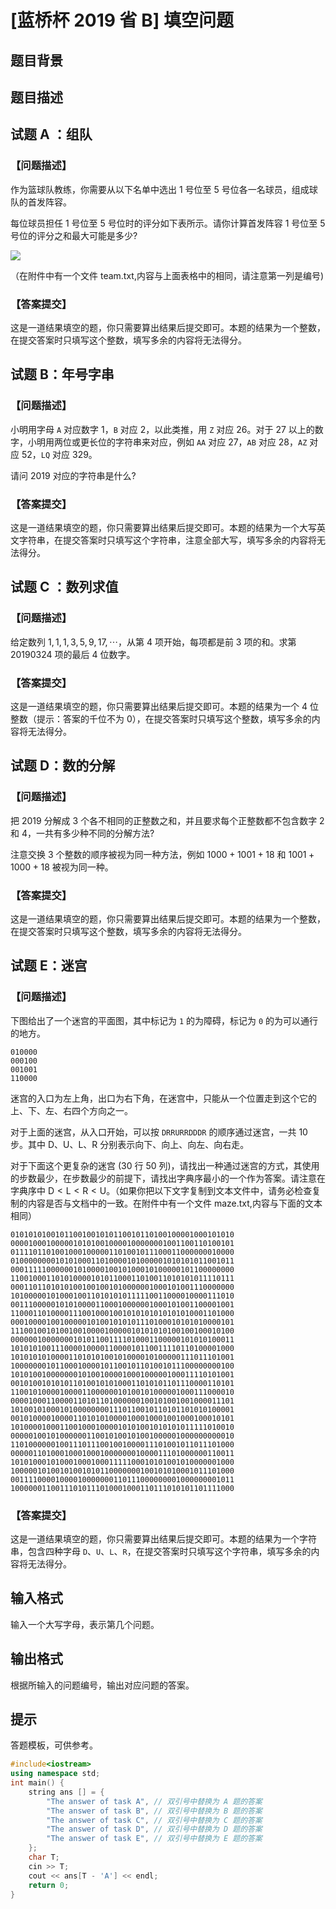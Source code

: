 # [蓝桥杯 2019 省 B] 填空问题

## 题目背景



## 题目描述


## 试题 $\mathrm{A}$ ：组队

### 【问题描述】

作为篮球队教练，你需要从以下名单中选出 $1$ 号位至 $5$ 号位各一名球员，组成球队的首发阵容。

每位球员担任 $1$ 号位至 $5$ 号位时的评分如下表所示。请你计算首发阵容 $1$ 号位至 $5$ 号位的评分之和最大可能是多少? 

![](https://cdn.luogu.com.cn/upload/image_hosting/19yfdrt0.png)

（在附件中有一个文件 team.txt,内容与上面表格中的相同，请注意第一列是编号)

### 【答案提交】

这是一道结果填空的题，你只需要算出结果后提交即可。本题的结果为一个整数，在提交答案时只填写这个整数，填写多余的内容将无法得分。

## 试题 B：年号字串

### 【问题描述】

小明用字母 `A` 对应数字 $1$，`B` 对应 $2$，以此类推，用 `Z` 对应 $26$。对于 $27$ 以上的数字，小明用两位或更长位的字符串来对应，例如 `AA` 对应 $27$，`AB` 对应 $28$，`AZ` 对应 $52$，`LQ` 对应 $329$。

请问 $2019$ 对应的字符串是什么?

### 【答案提交】

这是一道结果填空的题，你只需要算出结果后提交即可。本题的结果为一个大写英文字符串，在提交答案时只填写这个字符串，注意全部大写，填写多余的内容将无法得分。

## 试题 $\mathrm{C}$ ：数列求值

### 【问题描述】

给定数列 $1,1,1,3,5,9,17,\cdots$，从第 $4$ 项开始，每项都是前 $3$ 项的和。求第 $20190324$ 项的最后 $4$ 位数字。

### 【答案提交】

这是一道结果填空的题，你只需要算出结果后提交即可。本题的结果为一个 $4$ 位整数（提示：答案的千位不为 $0$），在提交答案时只填写这个整数，填写多余的内容将无法得分。

## 试题 D：数的分解

### 【问题描述】

把 $2019$ 分解成 $3$ 个各不相同的正整数之和，并且要求每个正整数都不包含数字 $2$ 和 $4$，一共有多少种不同的分解方法?

注意交换 $3$ 个整数的顺序被视为同一种方法，例如 $1000+1001+18$ 和 $1001+1000+18$ 被视为同一种。

### 【答案提交】

这是一道结果填空的题，你只需要算出结果后提交即可。本题的结果为一个整数，在提交答案时只填写这个整数，填写多余的内容将无法得分。

## 试题 E：迷宫

### 【问题描述】

下图给出了一个迷宫的平面图，其中标记为 `1` 的为障碍，标记为 `0` 的为可以通行的地方。

```
010000
000100
001001
110000
```

迷宫的入口为左上角，出口为右下角，在迷宫中，只能从一个位置走到这个它的上、下、左、右四个方向之一。

对于上面的迷宫，从入口开始，可以按 `DRRURRDDDR` 的顺序通过迷宫，一共 $10$ 步。其中 $\mathrm{D}、\mathrm{U}、\mathrm{L}、\mathrm{R}$ 分别表示向下、向上、向左、向右走。

对于下面这个更复杂的迷宫 ($30$ 行 $50$ 列)，请找出一种通过迷宫的方式，其使用的步数最少，在步数最少的前提下，请找出字典序最小的一个作为答案。请注意在字典序中 $\mathrm{D}<\mathrm{L}<\mathrm{R}<\mathrm{U}$。（如果你把以下文字复制到文本文件中，请务必检查复制的内容是否与文档中的一致。在附件中有一个文件 maze.txt,内容与下面的文本相同）

```plaintext
01010101001011001001010110010110100100001000101010
00001000100000101010010000100000001001100110100101
01111011010010001000001101001011100011000000010000
01000000001010100011010000101000001010101011001011
00011111000000101000010010100010100000101100000000
11001000110101000010101100011010011010101011110111
00011011010101001001001010000001000101001110000000 
10100000101000100110101010111110011000010000111010
00111000001010100001100010000001000101001100001001
11000110100001110010001001010101010101010001101000
00010000100100000101001010101110100010101010000101
11100100101001001000010000010101010100100100010100
00000010000000101011001111010001100000101010100011
10101010011100001000011000010110011110110100001000
10101010100001101010100101000010100000111011101001
10000000101100010000101100101101001011100000000100
10101001000000010100100001000100000100011110101001
00101001010101101001010100011010101101110000110101
11001010000100001100000010100101000001000111000010
00001000110000110101101000000100101001001000011101
10100101000101000000001110110010110101101010100001
00101000010000110101010000100010001001000100010101
10100001000110010001000010101001010101011111010010
00000100101000000110010100101001000001000000000010
11010000001001110111001001000011101001011011101000
00000110100010001000100000001000011101000000110011
10101000101000100010001111100010101001010000001000
10000010100101001010110000000100101010001011101000
00111100001000010000000110111000000001000000001011
10000001100111010111010001000110111010101101111000
```

### 【答案提交】

这是一道结果填空的题，你只需要算出结果后提交即可。本题的结果为一个字符串，包含四种字母 `D`、`U`、`L`、`R`，在提交答案时只填写这个字符串，填写多余的内容将无法得分。


## 输入格式

输入一个大写字母，表示第几个问题。

## 输出格式

根据所输入的问题编号，输出对应问题的答案。

## 提示

答题模板，可供参考。

```cpp
#include<iostream>
using namespace std;
int main() {
    string ans [] = {
        "The answer of task A", // 双引号中替换为 A 题的答案
        "The answer of task B", // 双引号中替换为 B 题的答案
        "The answer of task C", // 双引号中替换为 C 题的答案
        "The answer of task D", // 双引号中替换为 D 题的答案
        "The answer of task E", // 双引号中替换为 E 题的答案
    };
    char T;
    cin >> T;
    cout << ans[T - 'A'] << endl;
    return 0;
}
```
